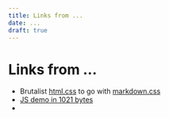 ```yaml
---
title: Links from ...
date: ...
draft: true
---
```


# Links from …

- Brutalist [html.css](https://secretgeek.github.io/html_wysiwyg/html.html) to go with [markdown.css](https://mrcoles.com/demo/markdown-css/)
- [JS demo in 1021 bytes](http://www.p01.org/MONOSPACE/)
- 